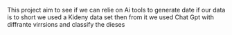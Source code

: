 This project aim to see if we can relie on Ai tools to generate date if our data is to short 
we used a Kideny data set then from it we used Chat Gpt with diffrante virrsions and classify the dieses 
